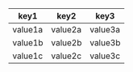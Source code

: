 | key1 | key2 | key3 |
|------|------|------|
| value1a | value2a | value3a |
| value1b | value2b | value3b |
| value1c | value2c | value3c |
